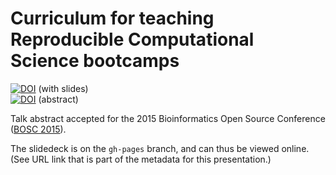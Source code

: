 Curriculum for teaching Reproducible Computational Science bootcamps
====================================================================
[![DOI](https://zenodo.org/badge/doi/10.5281/zenodo.20765.svg)](http://dx.doi.org/10.5281/zenodo.20765) (with slides)<br/>
[![DOI](https://zenodo.org/badge/doi/10.5281/zenodo.17844.svg)](http://dx.doi.org/10.5281/zenodo.17844) (abstract)

Talk abstract accepted for the 2015 Bioinformatics Open Source Conference ([BOSC 2015]).

The slidedeck is on the `gh-pages` branch, and can thus be viewed online.
(See URL link that is part of the metadata for this presentation.)

[BOSC 2015]: http://www.open-bio.org/wiki/BOSC_2015 
